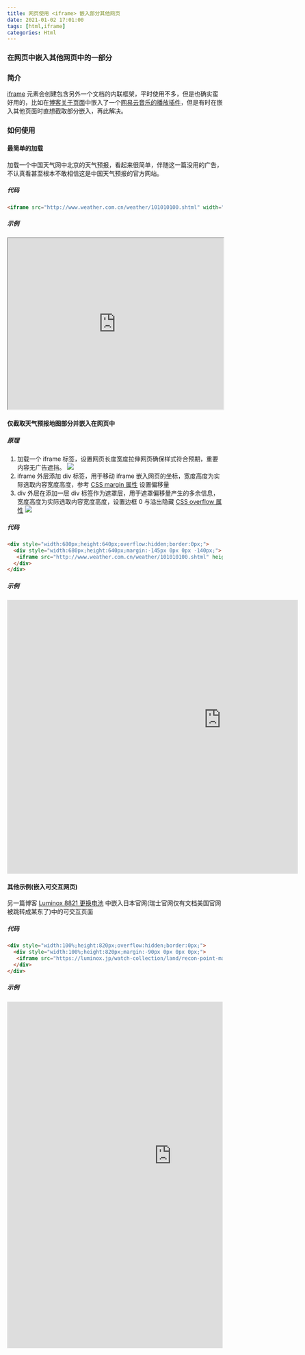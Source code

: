 ```yaml
---
title: 网页使用 <iframe> 嵌入部分其他网页
date: 2021-01-02 17:01:00
tags: [html,iframe]
categories: Html
---
```

### 在网页中嵌入其他网页中的一部分
<!-- more -->
### 简介
[iframe](https://www.w3school.com.cn/tags/tag_iframe.asp) 元素会创建包含另外一个文档的内联框架，平时使用不多，但是也确实蛮好用的，比如在[博客关于页面](https://sadness96.github.io/blog/about/)中嵌入了一个[网易云音乐的播放插件](https://music.163.com/#/outchain/2/28445602/)，但是有时在嵌入其他页面时直想截取部分嵌入，再此解决。

### 如何使用
#### 最简单的加载
加载一个中国天气网中北京的天气预报，看起来很简单，伴随这一篇没用的广告，不认真看甚至根本不敢相信这是中国天气预报的官方网站。

##### 代码
``` html
<iframe src="http://www.weather.com.cn/weather/101010100.shtml" width="100%" height="400px" sframeborder="0"></iframe>
```

##### 示例
<iframe src="http://www.weather.com.cn/weather/101010100.shtml" width="100%" height="400px" sframeborder="0"></iframe>

#### 仅截取天气预报地图部分并嵌入在网页中
##### 原理
1. 加载一个 iframe 标签，设置网页长度宽度拉伸网页确保样式符合预期，重要内容无广告遮挡。
    <img src="https://sadness96.github.io/images/blog/html-IframeEmbed/iframe1.jpg"/>
1. iframe 外层添加 div 标签，用于移动 iframe 嵌入网页的坐标，宽度高度为实际选取内容宽度高度，参考 [CSS margin 属性](https://www.w3school.com.cn/cssref/pr_margin.asp) 设置偏移量
1. div 外层在添加一层 div 标签作为遮罩层，用于遮罩偏移量产生的多余信息，宽度高度为实际选取内容宽度高度，设置边框 0 与溢出隐藏 [CSS overflow 属性](https://www.w3school.com.cn/css/pr_pos_overflow.asp)
    <img src="https://sadness96.github.io/images/blog/html-IframeEmbed/iframe2.jpg"/>

##### 代码
``` html
<div style="width:680px;height:640px;overflow:hidden;border:0px;"> 
  <div style="width:680px;height:640px;margin:-145px 0px 0px -140px;"> 
   <iframe src="http://www.weather.com.cn/weather/101010100.shtml" height="850" width="1280" frameborder="0"></iframe> 
  </div> 
</div>
```

##### 示例
<div style="width:680px;height:640px;overflow:hidden;border:0px;"> 
  <div style="width:680px;height:640px;margin:-145px 0px 0px -140px;"> 
   <iframe src="http://www.weather.com.cn/weather/101010100.shtml" height="850" width="1280" frameborder="0"></iframe> 
  </div> 
</div>

#### 其他示例(嵌入可交互网页)
另一篇博客 [Luminox 8821 更换电池](https://sadness96.github.io/blog/2021/01/02/repair-Luminox8821/) 中嵌入日本官网(瑞士官网仅有文档美国官网被跳转成某东了)中的可交互页面
##### 代码
``` html
<div style="width:100%;height:820px;overflow:hidden;border:0px;">
  <div style="width:100%;height:820px;margin:-90px 0px 0px 0px;">
   <iframe src="https://luminox.jp/watch-collection/land/recon-point-man-8820-series-ref8821-km/" scrolling="no" height="900" width="767" frameborder="0"></iframe>
  </div>
</div>
```

##### 示例
<div style="width:100%;height:820px;overflow:hidden;border:0px;">
  <div style="width:100%;height:820px;margin:-90px 0px 0px 0px;">
   <iframe src="https://luminox.jp/watch-collection/land/recon-point-man-8820-series-ref8821-km/" scrolling="no" height="900" width="767" frameborder="0"></iframe>
  </div>
</div>